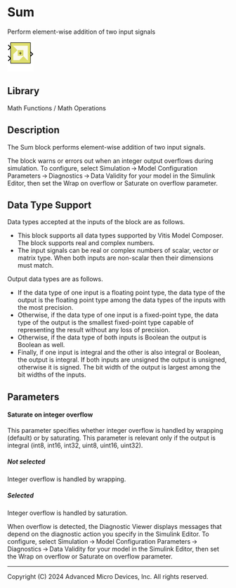# Sum

Perform element-wise addition of two input signals

![](./Images/block.png)

## Library

Math Functions / Math Operations

## Description

The Sum block performs element-wise addition of two input signals.

The block warns or errors out when an integer output overflows during
simulation. To configure, select Simulation → Model Configuration
Parameters → Diagnostics → Data Validity for your model in the Simulink
Editor, then set the Wrap on overflow or Saturate on overflow parameter.

## Data Type Support

Data types accepted at the inputs of the block are as follows.

- This block supports all data types supported by Vitis Model Composer.
  The block supports real and complex numbers.
- The input signals can be real or complex numbers of scalar, vector or
  matrix type. When both inputs are non-scalar then their dimensions
  must match.

Output data types are as follows.

- If the data type of one input is a floating point type, the data type
  of the output is the floating point type among the data types of the
  inputs with the most precision.
- Otherwise, if the data type of one input is a fixed-point type, the
  data type of the output is the smallest fixed-point type capable of
  representing the result without any loss of precision.
- Otherwise, if the data type of both inputs is Boolean the output is
  Boolean as well.
- Finally, if one input is integral and the other is also integral or
  Boolean, the output is integral. If both inputs are unsigned the
  output is unsigned, otherwise it is signed. The bit width of the
  output is largest among the bit widths of the inputs.

## Parameters

#### Saturate on integer overflow

This parameter specifies whether integer overflow is handled by wrapping
(default) or by saturating. This parameter is relevant only if the
output is integral (int8, int16, int32, uint8, uint16, uint32).

##### Not selected
Integer overflow is handled by wrapping.

##### Selected
Integer overflow is handled by saturation.

When overflow is detected, the Diagnostic Viewer displays messages that
depend on the diagnostic action you specify in the Simulink Editor. To
configure, select Simulation → Model Configuration
Parameters → Diagnostics → Data Validity for your model in the Simulink
Editor, then set the Wrap on overflow or Saturate on overflow parameter.

--------------
Copyright (C) 2024 Advanced Micro Devices, Inc.
All rights reserved.
